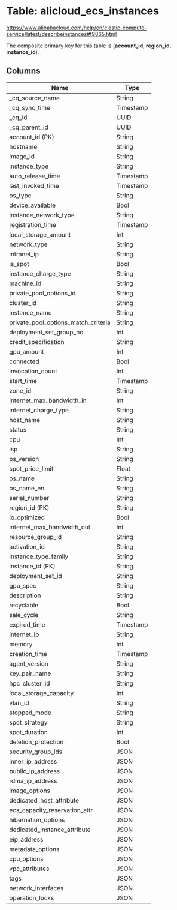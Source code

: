 # Table: alicloud_ecs_instances

https://www.alibabacloud.com/help/en/elastic-compute-service/latest/describeinstances#t9865.html

The composite primary key for this table is (**account_id**, **region_id**, **instance_id**).

## Columns

| Name          | Type          |
| ------------- | ------------- |
|_cq_source_name|String|
|_cq_sync_time|Timestamp|
|_cq_id|UUID|
|_cq_parent_id|UUID|
|account_id (PK)|String|
|hostname|String|
|image_id|String|
|instance_type|String|
|auto_release_time|Timestamp|
|last_invoked_time|Timestamp|
|os_type|String|
|device_available|Bool|
|instance_network_type|String|
|registration_time|Timestamp|
|local_storage_amount|Int|
|network_type|String|
|intranet_ip|String|
|is_spot|Bool|
|instance_charge_type|String|
|machine_id|String|
|private_pool_options_id|String|
|cluster_id|String|
|instance_name|String|
|private_pool_options_match_criteria|String|
|deployment_set_group_no|Int|
|credit_specification|String|
|gpu_amount|Int|
|connected|Bool|
|invocation_count|Int|
|start_time|Timestamp|
|zone_id|String|
|internet_max_bandwidth_in|Int|
|internet_charge_type|String|
|host_name|String|
|status|String|
|cpu|Int|
|isp|String|
|os_version|String|
|spot_price_limit|Float|
|os_name|String|
|os_name_en|String|
|serial_number|String|
|region_id (PK)|String|
|io_optimized|Bool|
|internet_max_bandwidth_out|Int|
|resource_group_id|String|
|activation_id|String|
|instance_type_family|String|
|instance_id (PK)|String|
|deployment_set_id|String|
|gpu_spec|String|
|description|String|
|recyclable|Bool|
|sale_cycle|String|
|expired_time|Timestamp|
|internet_ip|String|
|memory|Int|
|creation_time|Timestamp|
|agent_version|String|
|key_pair_name|String|
|hpc_cluster_id|String|
|local_storage_capacity|Int|
|vlan_id|String|
|stopped_mode|String|
|spot_strategy|String|
|spot_duration|Int|
|deletion_protection|Bool|
|security_group_ids|JSON|
|inner_ip_address|JSON|
|public_ip_address|JSON|
|rdma_ip_address|JSON|
|image_options|JSON|
|dedicated_host_attribute|JSON|
|ecs_capacity_reservation_attr|JSON|
|hibernation_options|JSON|
|dedicated_instance_attribute|JSON|
|eip_address|JSON|
|metadata_options|JSON|
|cpu_options|JSON|
|vpc_attributes|JSON|
|tags|JSON|
|network_interfaces|JSON|
|operation_locks|JSON|